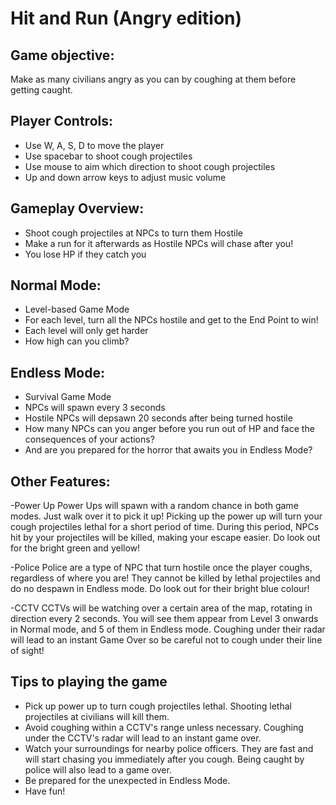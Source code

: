  Hit and Run (Angry edition)
============================

Game objective: 
---------------

Make as many civilians angry as you can by coughing at them before getting caught.

Player Controls:
---------------

- Use W, A, S, D to move the player
- Use spacebar to shoot cough projectiles
- Use mouse to aim which direction to shoot cough projectiles
- Up and down arrow keys to adjust music volume

Gameplay Overview:
---------------
- Shoot cough projectiles at NPCs to turn them Hostile
- Make a run for it afterwards as Hostile NPCs will chase after you!
- You lose HP if they catch you

Normal Mode:
--------------
- Level-based Game Mode
- For each level, turn all the NPCs hostile and get to the End Point to win!
- Each level will only get harder
- How high can you climb?

Endless Mode:
-------------
- Survival Game Mode
- NPCs will spawn every 3 seconds 
- Hostile NPCs will depsawn 20 seconds after being turned hostile
- How many NPCs can you anger before you run out of HP and face the consequences of your actions?
- And are you prepared for the horror that awaits you in Endless Mode?

Other Features:
--------------
-Power Up
Power Ups will spawn with a random chance in both game modes.
Just walk over it to pick it up!
Picking up the power up will turn your cough projectiles lethal for a short period of time.
During this period, NPCs hit by your projectiles will be killed, making your escape easier.
Do look out for the bright green and yellow!

-Police 
Police are a type of NPC that turn hostile once the player coughs, regardless of where you are!
They cannot be killed by lethal projectiles and do no despawn in Endless mode.
Do look out for their bright blue colour!

-CCTV
CCTVs will be watching over a certain area of the map, rotating in direction every 2 seconds.
You will see them appear from Level 3 onwards in Normal mode, and 5 of them in Endless mode.
Coughing under their radar will lead to an instant Game Over so be careful not to cough under their line of sight!


Tips to playing the game
------------------------

- Pick up power up to turn cough projectiles lethal. Shooting lethal projectiles at civilians will kill them.
- Avoid coughing within a CCTV's range unless necessary. Coughing under the CCTV's radar will lead to an instant game over.
- Watch your surroundings for nearby police officers. They are fast and will start chasing you immediately after you cough. Being caught by police will also lead to a game over.
- Be prepared for the unexpected in Endless Mode.
- Have fun!
